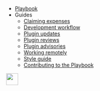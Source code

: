 <!-- _navbar.md -->
- [Playbook](/)
- Guides
  - [Claiming expenses](guides/claiming-expenses.md)
  - [Development workflow](guides/development-workflow.md)
  - [Plugin updates](guides/plugin-updates.md)
  - [Plugin reviews](guides/plugin-reviews.md)
  - [Plugin advisories](guides/plugin-advisories.md)
  - [Working remotely](guides/working-remotely.md)
  - [Style guide](guides/style-guide.md)
  - [Contributing to the Playbook](contributing.md)

<div class="logo"> 
  <img src="build/assets/img/dxw-marker.svg" height="32px">
</div>
